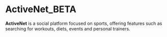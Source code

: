 # ActiveNet_BETA
**ActiveNet** is a social platform focused on sports, offering features such as searching for workouts, diets, events and personal trainers. 

